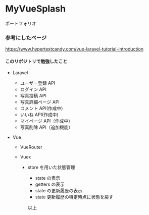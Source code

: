 # MyVueSplash

ポートフォリオ

### 参考にしたページ

https://www.hypertextcandy.com/vue-laravel-tutorial-introduction

#### このリポジトリで勉強したこと

- Laravel

  - ユーザー登録 API
  - ログイン API
  - 写真投稿 API
  - 写真詳細ページ API
  - コメント API(作成中)
  - いいね API(作成中)
  - マイページ API（作成中）
  - 写真削除 API（追加機能）

- Vue

  - VueRouter
  - Vuex

    - store を用いた状態管理

      - state の表示
      - getters の表示
      - state の更新履歴の表示
      - state 更新履歴の特定時点に状態を戻す

      以上
